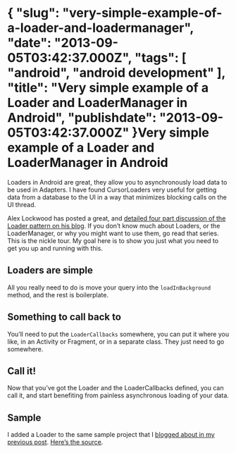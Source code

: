 {
    "slug": "very-simple-example-of-a-loader-and-loadermanager",
    "date": "2013-09-05T03:42:37.000Z",
    "tags": [
        "android",
        "android development"
    ],
    "title": "Very simple example of a Loader and LoaderManager in Android",
    "publishdate": "2013-09-05T03:42:37.000Z"
}Very simple example of a Loader and LoaderManager in Android
============================================================




<p>Loaders in Android are great, they allow you to asynchronously load data to be used in Adapters. I have found CursorLoaders very useful for getting data from a database to the UI in a way that minimizes blocking calls on the UI thread.</p>

<p>Alex Lockwood has posted a great, and <a href="http://www.androiddesignpatterns.com/2012/07/loaders-and-loadermanager-background.html" target="_blank">detailed four part discussion of the Loader pattern on his blog</a>. If you don&rsquo;t know much about Loaders, or the LoaderManager, or why you might want to use them, go read that series. This is the nickle tour. My goal here is to show you just what you need to get you up and running with this.</p>

<h2>Loaders are simple</h2>

<p>All you really need to do is move your query into the <code>loadInBackground</code> method, and the rest is boilerplate.</p>

<script src="https://gist.github.com/emil10001/6445651.js?file=DumbLoader.java"></script><h2>Something to call back to</h2>

<p>You&rsquo;ll need to put the <code>LoaderCallbacks</code> somewhere, you can put it where you like, in an Activity or Fragment, or in a separate class. They just need to go somewhere.</p>

<script src="https://gist.github.com/emil10001/6445651.js?file=LoaderCallbacks_Cursor.java"></script><h2>Call it!</h2>

<p>Now that you&rsquo;ve got the Loader and the LoaderCallbacks defined, you can call it, and start benefiting from painless asynchronous loading of your data.</p>

<script src="https://gist.github.com/emil10001/6445651.js?file=initialize.java"></script><h2>Sample</h2>

<p>I added a Loader to the same sample project that I <a href="http://www.recursiverobot.com/post/60276620485/androidserialsql-solving-some-problems-with-sqlite-in" target="_blank">blogged about in my previous post</a>. <a href="https://github.com/emil10001/AndroidSerialSQL/tree/sample" target="_blank">Here&rsquo;s the source</a>.</p>
